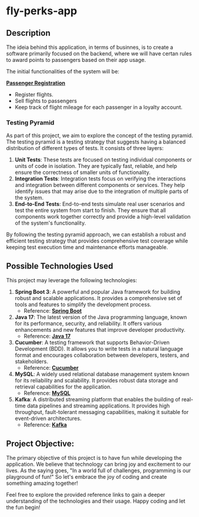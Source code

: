 # fly-perks-app

## Description

The ideia behind this application, in terms of businnes, is to create a software primarily focused on the backend, where we will have certan rules to award points to passengers based on their app usage.

The initial functionalities of the system will be:

[****Passenger Registration****](passenger_registration.md)

- Register flights.
- Sell flights to passengers
- Keep track of flight mileage for each passenger in a loyalty account.

### **Testing Pyramid**

As part of this project, we aim to explore the concept of the testing pyramid. The testing pyramid is a testing strategy that suggests having a balanced distribution of different types of tests. It consists of three layers:

1. **Unit Tests**: These tests are focused on testing individual components or units of code in isolation. They are typically fast, reliable, and help ensure the correctness of smaller units of functionality.
2. **Integration Tests**: Integration tests focus on verifying the interactions and integration between different components or services. They help identify issues that may arise due to the integration of multiple parts of the system.
3. **End-to-End Tests**: End-to-end tests simulate real user scenarios and test the entire system from start to finish. They ensure that all components work together correctly and provide a high-level validation of the system's functionality.

By following the testing pyramid approach, we can establish a robust and efficient testing strategy that provides comprehensive test coverage while keeping test execution time and maintenance efforts manageable.

## **Possible Technologies Used**

This project may leverage the following technologies:

1. **Spring Boot 3**: A powerful and popular Java framework for building robust and scalable applications. It provides a comprehensive set of tools and features to simplify the development process.
    - Reference: **[Spring Boot](https://spring.io/projects/spring-boot)**
2. **Java 17**: The latest version of the Java programming language, known for its performance, security, and reliability. It offers various enhancements and new features that improve developer productivity.
    - Reference: **[Java 17](https://openjdk.java.net/projects/jdk/17/)**
3. **Cucumber**: A testing framework that supports Behavior-Driven Development (BDD). It allows you to write tests in a natural language format and encourages collaboration between developers, testers, and stakeholders.
    - Reference: **[Cucumber](https://cucumber.io/)**
4. **MySQL**: A widely used relational database management system known for its reliability and scalability. It provides robust data storage and retrieval capabilities for the application.
    - Reference: **[MySQL](https://www.mysql.com/)**
5. **Kafka**: A distributed streaming platform that enables the building of real-time data pipelines and streaming applications. It provides high throughput, fault-tolerant messaging capabilities, making it suitable for event-driven architectures.
    - Reference: **[Kafka](https://kafka.apache.org/)**

## **Project Objective:**

The primary objective of this project is to have fun while developing the application. We believe that technology can bring joy and excitement to our lives. As the saying goes, "In a world full of challenges, programming is our playground of fun!" So let's embrace the joy of coding and create something amazing together!

Feel free to explore the provided reference links to gain a deeper understanding of the technologies and their usage. Happy coding and let the fun begin!
